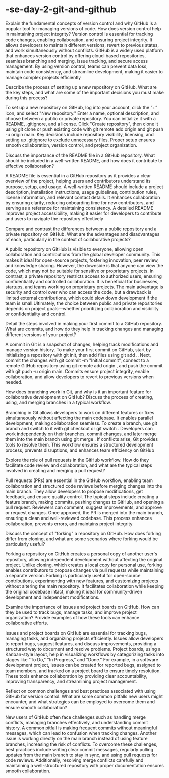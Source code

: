 # -se-day-2-git-and-github
Explain the fundamental concepts of version control and why GitHub is a popular tool for managing versions of code. How does version control help in maintaining project integrity?
Version control is essential for tracking code changes, enabling collaboration, and ensuring project integrity. 
It allows developers to maintain different versions, revert to previous states, and work simultaneously without conflicts. GitHub is a widely used platform that enhances version control by offering cloud-based repositories, seamless branching and merging, issue tracking, and secure access management. By using version control, teams can prevent data loss, maintain code consistency, and streamline development, making it easier to manage complex projects efficiently

Describe the process of setting up a new repository on GitHub. What are the key steps, and what are some of the important decisions you must make during this process?

To set up a new repository on GitHub, log into your account, click the “+” icon, and select "New repository." Enter a name, optional description, and choose between a public or private repository. You can initialize it with a README, .gitignore, and a license. Click "Create repository", then clone it using git clone <URL> or push existing code with git remote add origin <URL> and git push -u origin main. Key decisions include repository visibility, licensing, and setting up .gitignore to exclude unnecessary files. Proper setup ensures smooth collaboration, version control, and project organization.

Discuss the importance of the README file in a GitHub repository. What should be included in a well-written README, and how does it contribute to effective collaboration?

A README file is essential in a GitHub repository as it provides a clear overview of the project, helping users and contributors understand its purpose, setup, and usage. A well-written README should include a project description, installation instructions, usage guidelines, contribution rules, license information, and relevant contact details. It enhances collaboration by ensuring clarity, reducing onboarding time for new contributors, and serving as a reference for maintaining consistency. A detailed README improves project accessibility, making it easier for developers to contribute and users to navigate the repository effectively

Compare and contrast the differences between a public repository and a private repository on GitHub. What are the advantages and disadvantages of each, particularly in the context of collaborative projects?

A public repository on GitHub is visible to everyone, allowing open collaboration and contributions from the global developer community. This makes it ideal for open-source projects, fostering innovation, peer review, and knowledge sharing. However, the downside is that anyone can view the code, which may not be suitable for sensitive or proprietary projects. In contrast, a private repository restricts access to authorized users, ensuring confidentiality and controlled collaboration. It is beneficial for businesses, startups, and teams working on proprietary projects. The main advantage is security and control over who can access the code, but a drawback is limited external contributions, which could slow down development if the team is small.Ultimately, the choice between public and private repositories depends on project goals—whether prioritizing collaboration and visibility or confidentiality and control.

Detail the steps involved in making your first commit to a GitHub repository. What are commits, and how do they help in tracking changes and managing different versions of your project?

A commit in Git is a snapshot of changes, helping track modifications and manage version history. To make your first commit on GitHub, start by initializing a repository with git init, then add files using git add .. Next, commit the changes with git commit -m "Initial commit", connect to a remote GitHub repository using git remote add origin <repository-URL>, and push the commit with git push -u origin main. Commits ensure project integrity, enable collaboration, and allow developers to revert to previous versions when needed.

How does branching work in Git, and why is it an important feature for collaborative development on GitHub? Discuss the process of creating, using, and merging branches in a typical workflow.

Branching in Git allows developers to work on different features or fixes simultaneously without affecting the main codebase. It enables parallel development, making collaboration seamless. To create a branch, use git branch <branch-name> and switch to it with git checkout <branch-name> or git switch <branch-name>. Developers can work independently on their branches, commit changes, and later merge them into the main branch using git merge <branch-name>. If conflicts arise, Git provides tools to resolve them. This workflow ensures a structured development process, prevents disruptions, and enhances team efficiency on GitHub

Explore the role of pull requests in the GitHub workflow. How do they facilitate code review and collaboration, and what are the typical steps involved in creating and merging a pull request?

Pull requests (PRs) are essential in the GitHub workflow, enabling team collaboration and structured code reviews before merging changes into the main branch. They allow developers to propose modifications, get feedback, and ensure quality control. The typical steps include creating a feature branch, making commits, pushing changes to GitHub, and opening a pull request. Reviewers can comment, suggest improvements, and approve or request changes. Once approved, the PR is merged into the main branch, ensuring a clean and well-reviewed codebase. This process enhances collaboration, prevents errors, and maintains project integrity

Discuss the concept of "forking" a repository on GitHub. How does forking differ from cloning, and what are some scenarios where forking would be particularly useful?

Forking a repository on GitHub creates a personal copy of another user's repository, allowing independent development without affecting the original project. Unlike cloning, which creates a local copy for personal use, forking enables contributors to propose changes via pull requests while maintaining a separate version. Forking is particularly useful for open-source contributions, experimenting with new features, and customizing projects without altering the main repository. It facilitates collaboration while keeping the original codebase intact, making it ideal for community-driven development and independent modifications.

Examine the importance of issues and project boards on GitHub. How can they be used to track bugs, manage tasks, and improve project organization? Provide examples of how these tools can enhance collaborative efforts.

Issues and project boards on GitHub are essential for tracking bugs, managing tasks, and organizing projects efficiently. Issues allow developers to report bugs, suggest features, and discuss improvements, providing a structured way to document and resolve problems. Project boards, using a Kanban-style layout, help in visualizing workflows by categorizing tasks into stages like "To Do," "In Progress," and "Done." For example, in a software development project, issues can be created for reported bugs, assigned to team members, and tracked on a project board to ensure timely resolution. These tools enhance collaboration by providing clear accountability, improving transparency, and streamlining project management.

Reflect on common challenges and best practices associated with using GitHub for version control. What are some common pitfalls new users might encounter, and what strategies can be employed to overcome them and ensure smooth collaboration?

New users of GitHub often face challenges such as handling merge conflicts, managing branches effectively, and understanding commit history. A common pitfall is making frequent commits without meaningful messages, which can lead to confusion when tracking changes. Another issue is working directly on the main branch instead of using feature branches, increasing the risk of conflicts. To overcome these challenges, best practices include writing clear commit messages, regularly pulling updates from the main branch to stay in sync, and using pull requests for code reviews. Additionally, resolving merge conflicts carefully and maintaining a well-structured repository with proper documentation ensures smooth collaboration.
